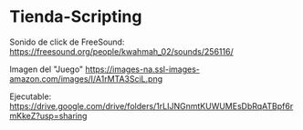# Tienda-Scripting


Sonido de click de FreeSound:
https://freesound.org/people/kwahmah_02/sounds/256116/

Imagen del "Juego"
https://images-na.ssl-images-amazon.com/images/I/A1rMTA3SciL.png

Ejecutable:
https://drive.google.com/drive/folders/1rLIJNGnmtKUWUMEsDbRqATBpf6rmKkeZ?usp=sharing



